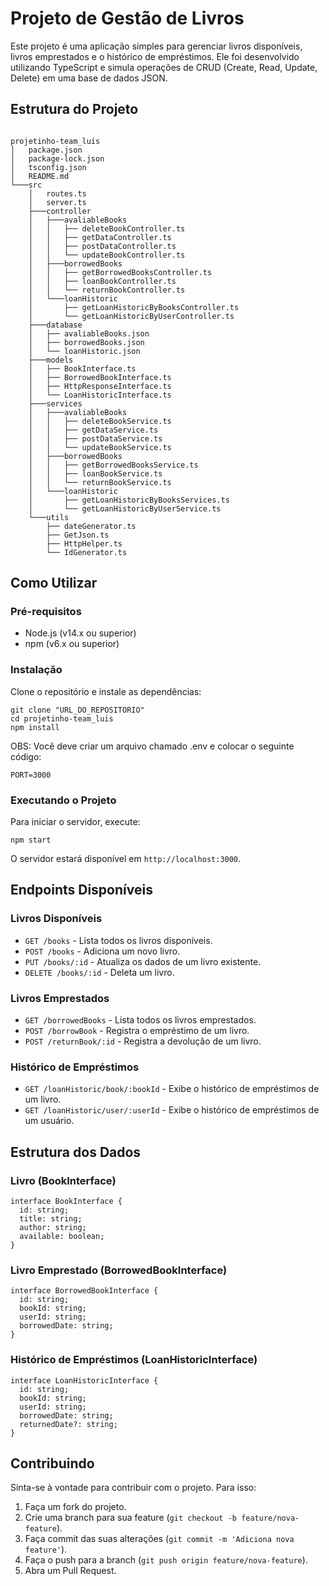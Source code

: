 <h1>Projeto de Gestão de Livros</h1>

<p>Este projeto é uma aplicação simples para gerenciar livros disponíveis, livros emprestados e o histórico de empréstimos. Ele foi desenvolvido utilizando TypeScript e simula operações de CRUD (Create, Read, Update, Delete) em uma base de dados JSON.</p>

<h2>Estrutura do Projeto</h2>

<pre><code>
projetinho-team_luis
│   package.json
│   package-lock.json
│   tsconfig.json
│   README.md
└───src
    │   routes.ts
    │   server.ts
    ├───controller
    │   ├───avaliableBooks
    │   │   ├── deleteBookController.ts
    │   │   ├── getDataController.ts
    │   │   ├── postDataController.ts
    │   │   └── updateBookController.ts
    │   ├───borrowedBooks
    │   │   ├── getBorrowedBooksController.ts
    │   │   ├── loanBookController.ts
    │   │   └── returnBookController.ts
    │   └───loanHistoric
    │       ├── getLoanHistoricByBooksController.ts
    │       └── getLoanHistoricByUserController.ts
    ├───database
    │   ├── avaliableBooks.json
    │   ├── borrowedBooks.json
    │   └── loanHistoric.json
    ├───models
    │   ├── BookInterface.ts
    │   ├── BorrowedBookInterface.ts
    │   ├── HttpResponseInterface.ts
    │   └── LoanHistoricInterface.ts
    ├───services
    │   ├───avaliableBooks
    │   │   ├── deleteBookService.ts
    │   │   ├── getDataService.ts
    │   │   ├── postDataService.ts
    │   │   └── updateBookService.ts
    │   ├───borrowedBooks
    │   │   ├── getBorrowedBooksService.ts
    │   │   ├── loanBookService.ts
    │   │   └── returnBookService.ts
    │   └───loanHistoric
    │       ├── getLoanHistoricByBooksServices.ts
    │       └── getLoanHistoricByUserService.ts
    └───utils
        ├── dateGenerator.ts
        ├── GetJson.ts
        ├── HttpHelper.ts
        └── IdGenerator.ts
</code></pre>

<h2>Como Utilizar</h2>

<h3>Pré-requisitos</h3>

<ul>
  <li>Node.js (v14.x ou superior)</li>
  <li>npm (v6.x ou superior)</li>
</ul>

<h3>Instalação</h3>

<p>Clone o repositório e instale as dependências:</p>

<pre><code>git clone "URL_DO_REPOSITORIO"
cd projetinho-team_luis
npm install
</code></pre>

<p>OBS: Você deve criar um arquivo chamado .env e colocar o seguinte código:</p>

<pre><code>PORT=3000
</code></pre>

<h3>Executando o Projeto</h3>

<p>Para iniciar o servidor, execute:</p>

<pre><code>npm start</code></pre>

<p>O servidor estará disponível em <code>http://localhost:3000</code>.</p>

<h2>Endpoints Disponíveis</h2>

<h3>Livros Disponíveis</h3>

<ul>
  <li><code>GET /books</code> - Lista todos os livros disponíveis.</li>
  <li><code>POST /books</code> - Adiciona um novo livro.</li>
  <li><code>PUT /books/:id</code> - Atualiza os dados de um livro existente.</li>
  <li><code>DELETE /books/:id</code> - Deleta um livro.</li>
</ul>

<h3>Livros Emprestados</h3>

<ul>
  <li><code>GET /borrowedBooks</code> - Lista todos os livros emprestados.</li>
  <li><code>POST /borrowBook</code> - Registra o empréstimo de um livro.</li>
  <li><code>POST /returnBook/:id</code> - Registra a devolução de um livro.</li>
</ul>

<h3>Histórico de Empréstimos</h3>

<ul>
  <li><code>GET /loanHistoric/book/:bookId</code> - Exibe o histórico de empréstimos de um livro.</li>
  <li><code>GET /loanHistoric/user/:userId</code> - Exibe o histórico de empréstimos de um usuário.</li>
</ul>

<h2>Estrutura dos Dados</h2>

<h3>Livro (BookInterface)</h3>

<pre><code>interface BookInterface {
  id: string;
  title: string;
  author: string;
  available: boolean;
}
</code></pre>

<h3>Livro Emprestado (BorrowedBookInterface)</h3>

<pre><code>interface BorrowedBookInterface {
  id: string;
  bookId: string;
  userId: string;
  borrowedDate: string;
}
</code></pre>

<h3>Histórico de Empréstimos (LoanHistoricInterface)</h3>

<pre><code>interface LoanHistoricInterface {
  id: string;
  bookId: string;
  userId: string;
  borrowedDate: string;
  returnedDate?: string;
}
</code></pre>

<h2>Contribuindo</h2>

<p>Sinta-se à vontade para contribuir com o projeto. Para isso:</p>

<ol>
  <li>Faça um fork do projeto.</li>
  <li>Crie uma branch para sua feature (<code>git checkout -b feature/nova-feature</code>).</li>
  <li>Faça commit das suas alterações (<code>git commit -m 'Adiciona nova feature'</code>).</li>
  <li>Faça o push para a branch (<code>git push origin feature/nova-feature</code>).</li>
  <li>Abra um Pull Request.</li>
</ol>
